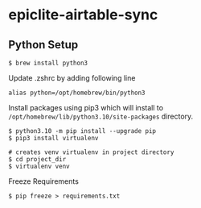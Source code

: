 # epiclite-airtable-sync

## Python Setup

```
$ brew install python3
```

Update .zshrc by adding following line

```
alias python=/opt/homebrew/bin/python3
```

Install packages using pip3 which will install to `/opt/homebrew/lib/python3.10/site-packages` directory.

```
$ python3.10 -m pip install --upgrade pip
$ pip3 install virtualenv

# creates venv virtualenv in project directory
$ cd project_dir
$ virtualenv venv
```

Freeze Requirements
```
$ pip freeze > requirements.txt
```
